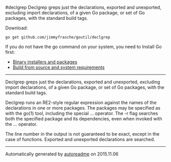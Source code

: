 #declgrep
Declgrep greps just the declarations, exported and unexported, excluding import declarations, of a given Go package, or set of Go packages, with the standard build tags.

Download:
```shell
go get github.com/jimmyfrasche/goutil/declgrep
```

If you do not have the go command on your system, you need to Install Go first:
- [Binary installers and packages](https://code.google.com/p/go/downloads/list)
- [Build from source and system requirements](http://golang.org/doc/install)

* * *
Declgrep greps just the declarations, exported and unexported,
excluding import declarations, of a given Go package,
or set of Go packages, with the standard build tags.

Declgrep runs an RE2-style regular expression against the names
of the declarations in one or more packages. The packages may be
specified as with the go(1) tool, including the special ...
operator. The -r flag searches both the specified package and
its dependencies, even when invoked with the ... operator.

The line number in the output is not guaranteed to be exact,
except in the case of functions. Exported and unexported
declarations are searched.



* * *
Automatically generated by [autoreadme](https://github.com/jimmyfrasche/autoreadme) on 2015.11.06
